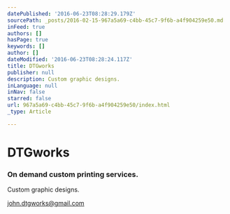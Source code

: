 ```yaml
---
datePublished: '2016-06-23T08:28:29.179Z'
sourcePath: _posts/2016-02-15-967a5a69-c4bb-45c7-9f6b-a4f904259e50.md
inFeed: true
authors: []
hasPage: true
keywords: []
author: []
dateModified: '2016-06-23T08:28:24.117Z'
title: DTGworks
publisher: null
description: Custom graphic designs.
inLanguage: null
inNav: false
starred: false
url: 967a5a69-c4bb-45c7-9f6b-a4f904259e50/index.html
_type: Article

---
```

# DTGworks

### On demand custom printing services.

Custom graphic designs.

john.dtgworks@gmail.com